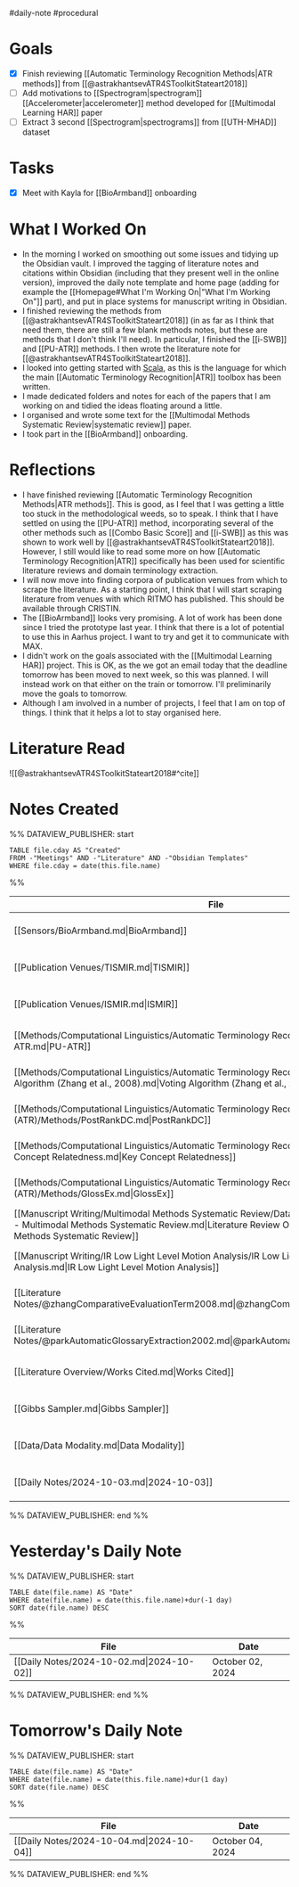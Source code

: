#daily-note #procedural 

# Goals

- [x] Finish reviewing [[Automatic Terminology Recognition Methods|ATR methods]] from [[@astrakhantsevATR4SToolkitStateart2018]]
- [ ] Add motivations to [[Spectrogram|spectrogram]] [[Accelerometer|accelerometer]] method developed for [[Multimodal Learning HAR]] paper
- [ ] Extract 3 second [[Spectrogram|spectrograms]] from [[UTH-MHAD]] dataset

# Tasks

- [x] Meet with Kayla for [[BioArmband]] onboarding

# What I Worked On

- In the morning I worked on smoothing out some issues and tidying up the Obsidian vault. I improved the tagging of literature notes and citations within Obsidian (including that they present well in the online version), improved the daily note template and home page (adding for example the [[Homepage#What I'm Working On|"What I'm Working On"]] part), and put in place systems for manuscript writing in Obsidian.
- I finished reviewing the methods from [[@astrakhantsevATR4SToolkitStateart2018]] (in as far as I think that need them, there are still a few blank methods notes, but these are methods that I don't think I'll need). In particular, I finished the [[i-SWB]] and [[PU-ATR]] methods. I then wrote the literature note for [[@astrakhantsevATR4SToolkitStateart2018]].
- I looked into getting started with [Scala](https://www.scala-lang.org/), as this is the language for which the main [[Automatic Terminology Recognition|ATR]] toolbox has been written.
- I made dedicated folders and notes for each of the papers that I am working on and tidied the ideas floating around a little.
- I organised and wrote some text for the [[Multimodal Methods Systematic Review|systematic review]] paper.
- I took part in the [[BioArmband]] onboarding.

# Reflections

- I have finished reviewing [[Automatic Terminology Recognition Methods|ATR methods]]. This is good, as I feel that I was getting a little too stuck in the methodological weeds, so to speak. I think that I have settled on using the [[PU-ATR]] method, incorporating several of the other methods such as [[Combo Basic Score]] and [[i-SWB]] as this was shown to work well by [[@astrakhantsevATR4SToolkitStateart2018]]. However, I still would like to read some more on how [[Automatic Terminology Recognition|ATR]] specifically has been used for scientific literature reviews and domain terminology extraction.
- I will now move into finding corpora of publication venues from which to scrape the literature. As a starting point, I think that I will start scraping literature from venues with which RITMO has published. This should be available through CRISTIN.
- The [[BioArmband]] looks very promising. A lot of work has been done since I tried the prototype last year. I think that there is a lot of potential to use this in Aarhus project. I want to try and get it to communicate with MAX.
- I didn't work on the goals associated with the [[Multimodal Learning HAR]] project. This is OK, as the we got an email today that the deadline tomorrow has been moved to next week, so this was planned. I will instead work on that either on the train or tomorrow. I'll preliminarily move the goals to tomorrow.
- Although I am involved in a number of projects, I feel that I am on top of things. I think that it helps a lot to stay organised here.

# Literature Read

![[@astrakhantsevATR4SToolkitStateart2018#^cite]]

# Notes Created


%% DATAVIEW_PUBLISHER: start
```dataview
TABLE file.cday AS "Created"
FROM -"Meetings" AND -"Literature" AND -"Obsidian Templates"
WHERE file.cday = date(this.file.name)
```
%%

| File                                                                                                                                                                                                     | Created          |
| -------------------------------------------------------------------------------------------------------------------------------------------------------------------------------------------------------- | ---------------- |
| [[Sensors/BioArmband.md\|BioArmband]]                                                                                                                                                                    | October 03, 2024 |
| [[Publication Venues/TISMIR.md\|TISMIR]]                                                                                                                                                                 | October 03, 2024 |
| [[Publication Venues/ISMIR.md\|ISMIR]]                                                                                                                                                                   | October 03, 2024 |
| [[Methods/Computational Linguistics/Automatic Terminology Recognition (ATR)/Methods/PU-ATR.md\|PU-ATR]]                                                                                                  | October 03, 2024 |
| [[Methods/Computational Linguistics/Automatic Terminology Recognition (ATR)/Methods/Voting Algorithm (Zhang et al., 2008).md\|Voting Algorithm (Zhang et al., 2008)]]                                    | October 03, 2024 |
| [[Methods/Computational Linguistics/Automatic Terminology Recognition (ATR)/Methods/PostRankDC.md\|PostRankDC]]                                                                                          | October 03, 2024 |
| [[Methods/Computational Linguistics/Automatic Terminology Recognition (ATR)/Methods/Key Concept Relatedness.md\|Key Concept Relatedness]]                                                                | October 03, 2024 |
| [[Methods/Computational Linguistics/Automatic Terminology Recognition (ATR)/Methods/GlossEx.md\|GlossEx]]                                                                                                | October 03, 2024 |
| [[Manuscript Writing/Multimodal Methods Systematic Review/Data/Literature Review Overview - Multimodal Methods Systematic Review.md\|Literature Review Overview - Multimodal Methods Systematic Review]] | October 03, 2024 |
| [[Manuscript Writing/IR Low Light Level Motion Analysis/IR Low Light Level Motion Analysis.md\|IR Low Light Level Motion Analysis]]                                                                      | October 03, 2024 |
| [[Literature Notes/@zhangComparativeEvaluationTerm2008.md\|@zhangComparativeEvaluationTerm2008]]                                                                                                         | October 03, 2024 |
| [[Literature Notes/@parkAutomaticGlossaryExtraction2002.md\|@parkAutomaticGlossaryExtraction2002]]                                                                                                       | October 03, 2024 |
| [[Literature Overview/Works Cited.md\|Works Cited]]                                                                                                                                                      | October 03, 2024 |
| [[Gibbs Sampler.md\|Gibbs Sampler]]                                                                                                                                                                      | October 03, 2024 |
| [[Data/Data Modality.md\|Data Modality]]                                                                                                                                                                 | October 03, 2024 |
| [[Daily Notes/2024-10-03.md\|2024-10-03]]                                                                                                                                                                | October 03, 2024 |

%% DATAVIEW_PUBLISHER: end %%

# Yesterday's Daily Note

%% DATAVIEW_PUBLISHER: start
```dataview
TABLE date(file.name) AS "Date"
WHERE date(file.name) = date(this.file.name)+dur(-1 day)
SORT date(file.name) DESC
```
%%

| File                                      | Date             |
| ----------------------------------------- | ---------------- |
| [[Daily Notes/2024-10-02.md\|2024-10-02]] | October 02, 2024 |

%% DATAVIEW_PUBLISHER: end %%
# Tomorrow's Daily Note

%% DATAVIEW_PUBLISHER: start
```dataview
TABLE date(file.name) AS "Date"
WHERE date(file.name) = date(this.file.name)+dur(1 day)
SORT date(file.name) DESC
```
%%

| File                                      | Date             |
| ----------------------------------------- | ---------------- |
| [[Daily Notes/2024-10-04.md\|2024-10-04]] | October 04, 2024 |

%% DATAVIEW_PUBLISHER: end %%
